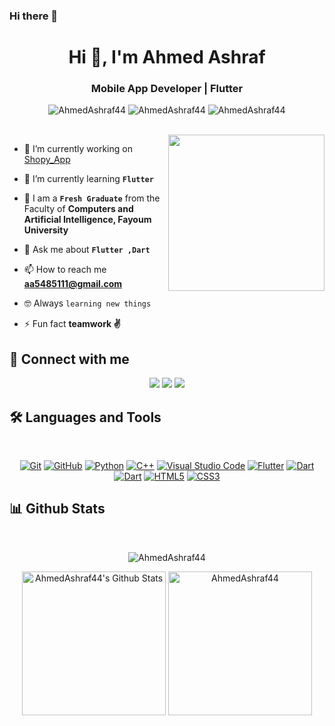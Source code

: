 ### Hi there 👋
<h1 align="center">Hi 👋, I'm Ahmed Ashraf</h1>
<h3 align="center">Mobile App Developer | Flutter</h3>

<p align="center"> <img src="https://komarev.com/ghpvc/?username=AhmedAshraf44&label=Profile%20views&color=0e75b6&style=flat" alt="AhmedAshraf44" />
		   <img src="https://badges.pufler.dev/repos/AhmedAshraf44" alt="AhmedAshraf44" />
		   <img src="https://img.shields.io/github/followers/AhmedAshraf44?label=Followers" alt="AhmedAshraf44" /></p>

<br>
<img align="right" src="https://user-images.githubusercontent.com/63050133/156676671-d5b2e362-97d4-4404-9447-dd71ddfea82f.gif" width = 250px/>     

- 🔭 I’m currently working on [Shopy_App](https://github.com/AhmedAshraf44/Shopy_App)

- 🏫 I’m currently learning **`Flutter`**

- 🌱 I am a **`Fresh Graduate`** from the Faculty of **Computers and Artificial Intelligence, Fayoum University**
- 💬 Ask me about **`Flutter ,Dart`**

- 📫 How to reach me **aa5485111@gmail.com**

- :nerd_face: Always `learning new things`

- ⚡ Fun fact **teamwork ✌️**

## 📩 Connect with me

<p align="center">
    <a href="mailto:aa5485111@gmail.com" title="Gmail"><img src="https://img.shields.io/badge/gmail-%23F05033.svg?style=for-the-badge&logo=gmail&logoColor=white"/></a>  
<a href="https://www.facebook.com/profile.php?id=100010510664997&mibextid=ZbWKwL" title="Facebook"><img src="https://img.shields.io/badge/Facebook-%231877F2.svg?style=for-the-badge&logo=Facebook&logoColor=white"/></a>
    <a href="https://www.linkedin.com/in/ahmedashrafnoman/" title="LinkedIn"><img src="https://img.shields.io/badge/linkedin-%230077B5.svg?style=for-the-badge&logo=linkedin&logoColor=white"/></a>  
    </p>
    

## 🛠 Languages and Tools

<br>
<p align="center">
<a href="https://git-scm.com/" title="Git"><img src="https://img.shields.io/badge/git-%23F05033.svg?style=for-the-badge&logo=git&logoColor=white" alt="Git"></a>
<a href="https://github.com/" title="GitHub"><img src="https://img.shields.io/badge/github-%23121011.svg?style=for-the-badge&logo=github&logoColor=white" alt="GitHub"></a>
<a href="https://www.python.org/" title="Python"><img src="https://img.shields.io/badge/python-3670A0?style=for-the-badge&logo=python&logoColor=ffdd54" alt="Python"></a>
<a href="https://www.w3schools.com/cpp/" title="C++"><img src="https://img.shields.io/badge/c++-%23239120?style=for-the-badge&logo=c&logoColor=white" alt="C++"></a>
<a href="https://code.visualstudio.com/" title="Visual Studio Code"><img src="https://img.shields.io/badge/Visual%20Studio%20Code-0078d7.svg?style=for-the-badge&logo=visual-studio-code&logoColor=white" alt="Visual Studio Code"></a>
<a href="https://flutter.dev" title="Flutter"><img src="https://img.shields.io/badge/flutter-%231572B6.svg?style=for-the-badge&logo=flutter&logoColor=white" alt="Flutter"></a>
<a href="https://dart.dev" title="Dart"><img src="https://img.shields.io/badge/dart-%231572B6.svg?style=for-the-badge&logo=dart&logoColor=white" alt="Dart"></a>
<a href="https://firebase.google.com/" title="Firebase"><img src="https://img.shields.io/badge/firebase-3670A0?style=for-the-badge&logo=firebase&logoColor=white" alt="Dart"></a>
<a href="https://www.w3.org/TR/html5/" title="HTML5"><img src="https://img.shields.io/badge/html5-%23E34F26.svg?style=for-the-badge&logo=html5&logoColor=white" alt="HTML5"></a>
<a href="https://www.w3.org/Style/CSS/" title="CSS3"><img src="https://img.shields.io/badge/css3-%23157122B6.svg?style=for-the-badge&logo=css3&logoColor=white" alt="CSS3"></a>

</p>





## 📊 Github Stats
<br/>
<p align="center"><img src="https://github-readme-streak-stats.herokuapp.com/?user=AhmedAshraf44&theme=algolia" alt="AhmedAshraf44" /></p>

  <p align="center">
    <a href="https://github.com/anuraghazra/github-readme-stats">
	    <img alt="AhmedAshraf44's Github Stats" src="https://github-readme-stats.vercel.app/api?username=AhmedAshraf44&show_icons=true&count_private=true&locale=en&theme=tokyonight&layout=compact" height="230px"/></a>
	  <img src="https://github-readme-stats.vercel.app/api/top-langs?username=AhmedAshraf44&langs_count=10&show_icons=true&locale=en&theme=tokyonight" alt="AhmedAshraf44" height="230px"/>
<br/>

  </p>
